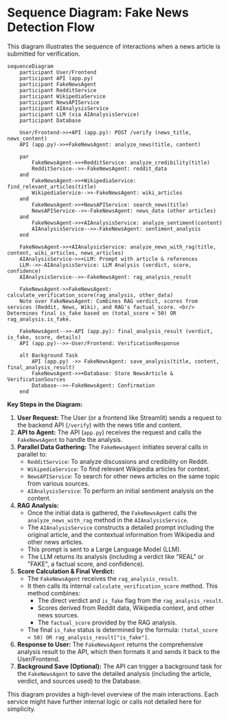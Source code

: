 # Sequence Diagram: Fake News Detection Flow

This diagram illustrates the sequence of interactions when a news article is submitted for verification.

```mermaid
sequenceDiagram
    participant User/Frontend
    participant API (app.py)
    participant FakeNewsAgent
    participant RedditService
    participant WikipediaService
    participant NewsAPIService
    participant AIAnalysisService
    participant LLM (via AIAnalysisService)
    participant Database

    User/Frontend->>+API (app.py): POST /verify (news_title, news_content)
    API (app.py)->>+FakeNewsAgent: analyze_news(title, content)

    par
        FakeNewsAgent->>+RedditService: analyze_credibility(title)
        RedditService-->>-FakeNewsAgent: reddit_data
    and
        FakeNewsAgent->>+WikipediaService: find_relevant_articles(title)
        WikipediaService-->>-FakeNewsAgent: wiki_articles
    and
        FakeNewsAgent->>+NewsAPIService: search_news(title)
        NewsAPIService-->>-FakeNewsAgent: news_data (other articles)
    and
        FakeNewsAgent->>+AIAnalysisService: analyze_sentiment(content)
        AIAnalysisService-->>-FakeNewsAgent: sentiment_analysis
    end

    FakeNewsAgent->>+AIAnalysisService: analyze_news_with_rag(title, content, wiki_articles, news_articles)
    AIAnalysisService->>+LLM: Prompt with article & references
    LLM-->>-AIAnalysisService: LLM Analysis (verdict, score, confidence)
    AIAnalysisService-->>-FakeNewsAgent: rag_analysis_result

    FakeNewsAgent->>FakeNewsAgent: calculate_verification_score(rag_analysis, other_data)
    Note over FakeNewsAgent: Combines RAG verdict, scores from services (Reddit, News, Wiki), and RAG's factual_score. <br/> Determines final is_fake based on (total_score < 50) OR rag_analysis.is_fake.

    FakeNewsAgent-->>-API (app.py): final_analysis_result (verdict, is_fake, score, details)
    API (app.py)-->>-User/Frontend: VerificationResponse

    alt Background Task
        API (app.py) ->> FakeNewsAgent: save_analysis(title, content, final_analysis_result)
        FakeNewsAgent->>+Database: Store NewsArticle & VerificationSources
        Database-->>-FakeNewsAgent: Confirmation
    end

```

**Key Steps in the Diagram:**

1.  **User Request:** The User (or a frontend like Streamlit) sends a request to the backend API (`/verify`) with the news title and content.
2.  **API to Agent:** The API (`app.py`) receives the request and calls the `FakeNewsAgent` to handle the analysis.
3.  **Parallel Data Gathering:** The `FakeNewsAgent` initiates several calls in parallel to:
    *   `RedditService`: To analyze discussions and credibility on Reddit.
    *   `WikipediaService`: To find relevant Wikipedia articles for context.
    *   `NewsAPIService`: To search for other news articles on the same topic from various sources.
    *   `AIAnalysisService`: To perform an initial sentiment analysis on the content.
4.  **RAG Analysis:**
    *   Once the initial data is gathered, the `FakeNewsAgent` calls the `analyze_news_with_rag` method in the `AIAnalysisService`.
    *   The `AIAnalysisService` constructs a detailed prompt including the original article, and the contextual information from Wikipedia and other news articles.
    *   This prompt is sent to a Large Language Model (LLM).
    *   The LLM returns its analysis (including a verdict like "REAL" or "FAKE", a factual score, and confidence).
5.  **Score Calculation & Final Verdict:**
    *   The `FakeNewsAgent` receives the `rag_analysis_result`.
    *   It then calls its internal `calculate_verification_score` method. This method combines:
        *   The direct verdict and `is_fake` flag from the `rag_analysis_result`.
        *   Scores derived from Reddit data, Wikipedia context, and other news sources.
        *   The `factual_score` provided by the RAG analysis.
    *   The final `is_fake` status is determined by the formula: `(total_score < 50) OR rag_analysis_result["is_fake"]`.
6.  **Response to User:** The `FakeNewsAgent` returns the comprehensive analysis result to the API, which then formats it and sends it back to the User/Frontend.
7.  **Background Save (Optional):** The API can trigger a background task for the `FakeNewsAgent` to save the detailed analysis (including the article, verdict, and sources used) to the Database.

This diagram provides a high-level overview of the main interactions. Each service might have further internal logic or calls not detailed here for simplicity.
